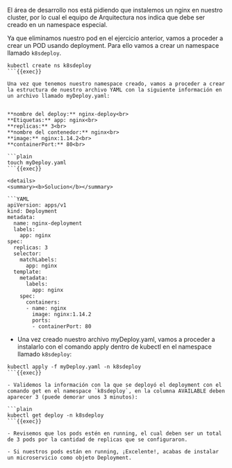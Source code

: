 El área de desarrollo nos está pidiendo que instalemos un nginx en nuestro cluster, por lo cual el equipo de Arquitectura nos indica que debe ser creado en un namespace especial.

Ya que eliminamos nuestro pod en el ejercicio anterior, vamos a proceder a crear un POD usando deployment. Para ello vamos a crear un namespace llamado `k8sdeploy`.

```plain
kubectl create ns k8sdeploy
```{{exec}}

Una vez que tenemos nuestro namespace creado, vamos a proceder a crear la estructura de nuestro archivo YAML con la siguiente información en un archivo llamado myDeploy.yaml:


**nombre del deploy:** nginx-deploy<br>
**Etiquetas:** app: nginx<br>
**replicas:** 3<br>
**nombre del contenedor:** nginx<br>
**image:** nginx:1.14.2<br>
**containerPort:** 80<br>

```plain
touch myDeploy.yaml
```{{exec}}

<details>
<summary><b>Solucion</b></summary>

```YAML
apiVersion: apps/v1
kind: Deployment
metadata:
  name: nginx-deployment
  labels:
    app: nginx
spec:
  replicas: 3
  selector:
    matchLabels:
      app: nginx
  template:
    metadata:
      labels:
        app: nginx
    spec:
      containers:
      - name: nginx
        image: nginx:1.14.2
        ports:
        - containerPort: 80
```

</details>

- Una vez creado nuestro archivo myDeploy.yaml, vamos a proceder a instalarlo con el comando apply dentro de kubectl en el namespace llamado `k8sdeploy`:

```plain
kubectl apply -f myDeploy.yaml -n k8sdeploy
```{{exec}}

- Validemos la información con la que se deployó el deployment con el comando get en el namespace `k8sdeploy`, en la columna AVAILABLE deben aparecer 3 (puede demorar unos 3 minutos):

```plain
kubectl get deploy -n k8sdeploy
```{{exec}}

- Revisemos que los pods estén en running, el cual deben ser un total de 3 pods por la cantidad de replicas que se configuraron.

- Si nuestros pods están en running, ¡Excelente!, acabas de instalar un microservicio como objeto Deployment.
